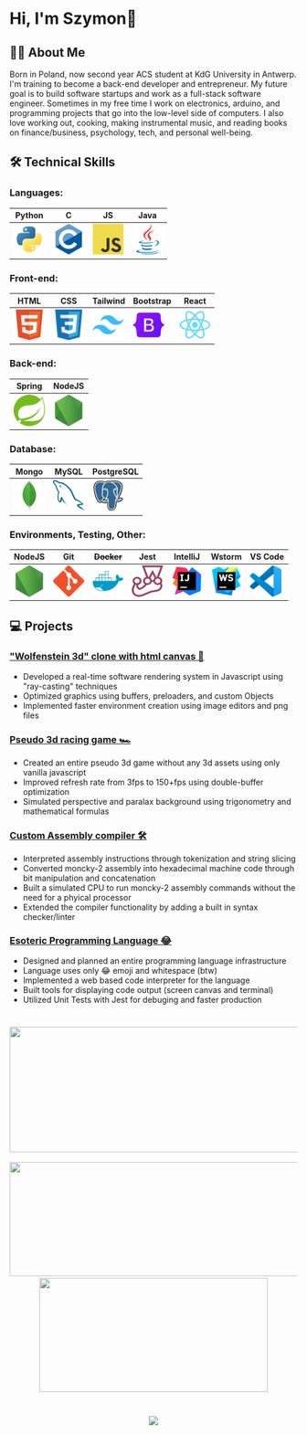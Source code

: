 # Hi, I'm Szymon👋
<!--
[![trophy](https://github-profile-trophy.vercel.app/?username=vlakoosh&title=Stars,Followers,Commits,Repositories,MultipleLang,PullRequest&theme=radical)](https://github.com/ryo-ma/github-profile-trophy)
-->
<!--
**Vlakoosh/vlakoosh** is a ✨ _special_ ✨ repository because its `README.md` (this file) appears on your GitHub profile.

Here are some ideas to get you started:

- 🔭 I’m currently working on ...
- 🌱 I’m currently learning ...
- 👯 I’m looking to collaborate on ...
- 🤔 I’m looking for help with ...
- 💬 Ask me about ...
- 📫 How to reach me: ...
- 😄 Pronouns: ...
- ⚡ Fun fact: ...
-->

## 👩‍💻 About Me

Born in Poland, now second year ACS student at KdG University in Antwerp. I'm training to become a back-end developer and entrepreneur. My future goal is to build software startups and work as a full-stack software engineer. Sometimes in my free time I work on electronics, arduino, and programming projects that go into the low-level side of computers. I also love working out, cooking, making instrumental music, and reading books on finance/business, psychology, tech, and personal well-being.

## 🛠️ Technical Skills

### Languages:
| Python | C | JS | Java |
|----------|----------|----------|-----|
|  <img src="https://github.com/devicons/devicon/blob/master/icons/python/python-original.svg" title="Python"  alt="Python" width="55" height="55"/> |  <img src="https://github.com/devicons/devicon/blob/master/icons/c/c-original.svg" title="C"  alt="C" width="55" height="55"/> |  <img src="https://github.com/devicons/devicon/blob/master/icons/javascript/javascript-original.svg" title="JavaScript" alt="JavaScript" width="55" height="55"/> |  <img src="https://github.com/devicons/devicon/blob/master/icons/java/java-original.svg" title="Java" alt="Java" width="55" height="55"/>|

### Front-end: 
| HTML | CSS | Tailwind | Bootstrap | React |
|----------|----------|----------|-----|-----|
|  <img src="https://github.com/devicons/devicon/blob/master/icons/html5/html5-original.svg" title="html"  alt="html" width="55" height="55"/> |  <img src="https://github.com/devicons/devicon/blob/master/icons/css3/css3-original.svg" title="CSS"  alt="CSS" width="55" height="55"/> |  <img src="https://github.com/devicons/devicon/blob/master/icons/tailwindcss/tailwindcss-original.svg" title="TailwindCSS" alt="TailwindCSS" width="55" height="55"/> |  <img src="https://github.com/devicons/devicon/blob/master/icons/bootstrap/bootstrap-original.svg" title="BulmaCSS" alt="BulmaCSS" width="55" height="55"/>| <img src="https://github.com/devicons/devicon/blob/master/icons/react/react-original.svg" title="React" width="55" height="55" alt="React"/>

### Back-end: 
| Spring | NodeJS | 
|--------|--------|
|  <img src="https://github.com/devicons/devicon/blob/master/icons/spring/spring-original.svg" title="django"  alt="django" width="55" height="55"/> |  <img src="https://github.com/devicons/devicon/blob/master/icons/nodejs/nodejs-original.svg" title="nodeJS"  alt="nodeJS" width="55" height="55"/> |

### Database:
| Mongo | MySQL | PostgreSQL |
|----------|----------|----------|
|<img src="https://github.com/devicons/devicon/blob/master/icons/mongodb/mongodb-original.svg" title="MongoDB" alt="MongoDB" width="55" height="55"/>|<img src="https://github.com/devicons/devicon/blob/master/icons/mysql/mysql-original.svg" title="MySQL" alt="MySQL" width="55" height="55"/>|<img src="https://github.com/devicons/devicon/blob/master/icons/postgresql/postgresql-original.svg" title="pg" alt="pg" width="55" height="55"/>|

### Environments, Testing, Other:

| NodeJS | Git | ~~Docker~~ | Jest | IntelliJ | Wstorm | VS Code |
|----------|----------|----------|----------|----------|----------|-------|
|<img src="https://github.com/devicons/devicon/blob/master/icons/nodejs/nodejs-original.svg" title="nodejs" alt="NodeJS" width="55" height="55"/>|<img src="https://github.com/devicons/devicon/blob/master/icons/git/git-original.svg" title="Git" alt="Git" width="55" height="55"/>|<img src="https://github.com/devicons/devicon/blob/master/icons/docker/docker-plain.svg" title="Docker" alt="Docker" width="55" height="55"/>|<img src="https://github.com/devicons/devicon/blob/master/icons/jest/jest-plain.svg" title="jest" alt="jest" width="55" height="55"/>|  <img src="https://github.com/devicons/devicon/blob/master/icons/intellij/intellij-original.svg" title="IntelliJ" alt="IntelliJ" width="55" height="55"/>|  <img src="https://github.com/devicons/devicon/blob/master/icons/webstorm/webstorm-original.svg" title="Webstorm" alt="Webstorm" width="55" height="55"/>| <img src="https://github.com/devicons/devicon/blob/master/icons/vscode/vscode-original.svg" title="VScode" alt="VScode" width="55" height="55"/>|

<!--
## 💼 Professional Experience
**Web Developer**
- Completed multiple JS/HTML/CSS courses and finished many personal projects
- Created online tools that helped me during university classes and exams
- Built many web apps integrating JavaScript code into HTML
- Solved multiple Frontend Mentor challenges with HTML and CSS <br/>

**Low-Level Programming**
- Wrote an assembly to machine code compiler in Java
- Designed and implemented my own esoteric programming language and web based interpreter
- Built a 8x16 led display, wired it up with 4 shift registers, and ran my own C version of tetris on it
- wrote AVR arduino libraries in C (from scratch) for: using button inputs, lighting up LEDS, creating tones with Piezo buzzer, and using 7 segment displays 
-->

## 💻 Projects

### ["Wolfenstein 3d" clone with html canvas 🔫](https://github.com/Vlakoosh/js-wolfenstein3d-clone)
- Developed a real-time software rendering system in Javascript using "ray-casting" techniques 
- Optimized graphics using buffers, preloaders, and custom Objects
- Implemented faster environment creation using image editors and png files

### [Pseudo 3d racing game 🏎️](https://github.com/Vlakoosh/js-pseudo-3d-racing-game)
- Created an entire pseudo 3d game without any 3d assets using only vanilla javascript
- Improved refresh rate from 3fps to 150+fps using double-buffer optimization
- Simulated perspective and paralax background using trigonometry and mathematical formulas

### [Custom Assembly compiler 🛠️](https://github.com/Vlakoosh/moncky-2-java-interpreter)
- Interpreted assembly instructions through tokenization and string slicing
- Converted moncky-2 assembly into hexadecimal machine code through bit manipulation and concatenation
- Built a simulated CPU to run moncky-2 assembly commands without the need for a phyical processor
- Extended the compiler functionality by adding a built in syntax checker/linter

### [Esoteric Programming Language 😂](https://github.com/Vlakoosh/x16joy)
- Designed and planned an entire programming language infrastructure
- Language uses only 😂 emoji and whitespace (btw)
- Implemented a web based code interpreter for the language
- Built tools for displaying code output (screen canvas and terminal)
- Utilized Unit Tests with Jest for debuging and faster production
# 

<p align="center">
  <img width="800" height="220" src="https://streak-stats.demolab.com?user=vlakoosh&theme=highcontrast&hide_border=true&border_radius=5&card_width=800">
</p>

<p align="center">
  <img width="600" height="200" src="https://github-readme-stats.vercel.app/api?username=vlakoosh&show_icons=true&theme=vision-friendly-dark"><img width="400" height="200" src="https://github-readme-stats.vercel.app/api/top-langs/?username=vlakoosh&size_weight=0.15&count_weight=0.5&layout=compact&theme=vision-friendly-dark">
</p>

# 
<!--
<div id="header" align="center">
  <img src="https://komarev.com/ghpvc/?username=vlakoosh&style=for-the-badge&color=orange" alt=""/>
</div>
-->
<p align="center">
  <img src="https://profile-counter.glitch.me/{vlakoosh}/count.svg">
</p>
